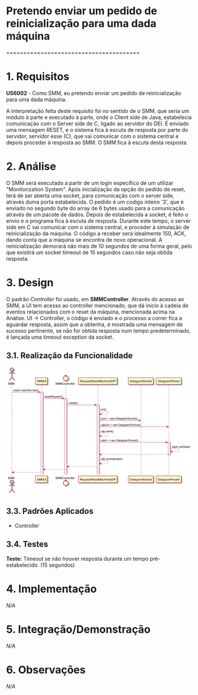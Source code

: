 # Pretendo enviar um pedido de reinicialização para uma dada máquina
=======================================

# 1. Requisitos

**US6002** - Como SMM, eu pretendo enviar um pedido de reinicialização para uma dada máquina.

A interpretação feita deste requisito foi no sentido de o SMM, que seria um módulo à parte e executado à parte, onde o Client side de Java, estabelecia comunicação com o Server side de C, ligado ao servidor do DEI. É enviado uma mensagem RESET, e o sistema fica à escuta de resposta por parte do servidor, servidor esse (C), que vai comunicar com o sistema central e depois proceder à resposta ao SMM. O SMM fica à escuta desta resposta.


# 2. Análise

O SMM será executado a partir de um login específico de um utilizar "Monitorization System". Após inicialização da opção do pedido de reset, terá de ser aberta uma socket, para comunicação com o server side, através duma porta estabelecida. O pedido é um codigo inteiro '3', que é enviado no segundo byte do array de 6 bytes usado para a comunicação através de um pacote de dados. Depois de estabelecida a socket, é feito o envio e o programa fica à escuta de resposta. Durante este tempo, o server side em C vai comunicar com o sistema central, e proceder à simulação de reinicialização da máquina. O código a receber será idealmente 150, ACK, dando conta que a máquina se encontra de novo operacional. A reinicialização demorará não mais de 10 segundos de uma forma geral, pelo que existirá um socket timeout de 15 segundos caso não seja obtida resposta.


# 3. Design

O padrão *Controller* foi usado, em **SMMController**. Através do acesso ao SMM, a UI tem acesso ao controller mencionado, que dá inicio à cadeia de eventos relacionados com o reset da máquina, mencionada acima na Análise. UI -> Controller, o código é enviado e o processo a correr fica a aguardar resposta, assim que a obtenha, é mostrada uma mensagem de sucesso pertinente, se não for obtida resposta num tempo predeterminado, é lançada uma timeout exception da socket.


## 3.1. Realização da Funcionalidade

![ISSUE-6002.png](ISSUE-6002.png)

## 3.3. Padrões Aplicados

* Controller

## 3.4. Testes

**Teste:** Timeout se não houver resposta durante um tempo pré-estabelecido. (15 segundos)

# 4. Implementação

*N/A*

# 5. Integração/Demonstração

*N/A*

# 6. Observações

*N/A*
